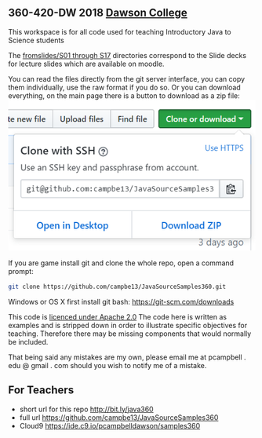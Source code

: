 ## 360-420-DW 2018 [Dawson College](http://www.dawsoncollege.qc.ca)
This workspace is for all code used for
teaching Introductory Java to Science students

The [fromslides/S01 through S17](fromslides/) directories correspond to 
the Slide decks for lecture slides which are available on moodle. 

You can read the files directly from the git server interface,  you can copy them individually, 
use the raw format if you do so. Or you can download everything, on the main page there is a button to download as a zip file: ![clone or download](cloneOrDownload.PNG "Clone or Download")


If you are game install git and clone the whole repo, open a command prompt:
```bash
git clone https://github.com/campbe13/JavaSourceSamples360.git
```
Windows or OS X first install git bash: https://git-scm.com/downloads

This code is [licenced under Apache 2.0](LICENSE.txt) The code here is written as examples
and is stripped down in  order to illustrate specific objectives for teaching. 
Therefore there may be missing components that would normally be included. 

That being said any mistakes are my own, please email me at pcampbell . edu @ gmail . com
should you wish to notify me of a mistake. 


## For Teachers
* short url for this repo http://bit.ly/java360
* full url  https://github.com/campbe13/JavaSourceSamples360
* Cloud9 https://ide.c9.io/pcampbelldawson/samples360
